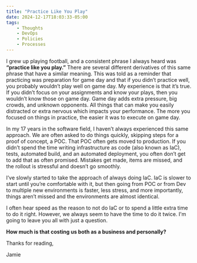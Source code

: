 ```yaml
---
title: "Practice Like You Play"
date: 2024-12-17T18:03:33-05:00
tags:
    - Thoughts
    - DevOps
    - Policies
    - Processes
---
```


I grew up playing football, and a consistent phrase I always heard was **“practice like you play.”** There are several
different derivatives of this same phrase that have a similar meaning. This was told as a reminder that practicing was
preparation for game day and that if you didn’t practice well, you probably wouldn’t play well on game day. My experience
is that it’s true. If you didn’t focus on your assignments and know your plays, then you wouldn’t know those on game
day. Game day adds extra pressure, big crowds, and unknown opponents. All things that can make you easily distracted or
extra nervous which impacts your performance. The more you focused on things in practice, the easier it was to execute on
game day.

In my 17 years in the software field, I haven’t always experienced this same approach. We are often asked to do things
quickly, skipping steps for a proof of concept, a POC. That POC often gets moved to production. If you didn’t spend the
time writing infrastructure as code (also known as IaC), tests, automated build, and an automated deployment, you often
don’t get to add that as often promised. Mistakes get made, items are missed, and the rollout is stressful and doesn’t go
smoothly.

I’ve slowly started to take the approach of always doing IaC. IaC is slower to start until you’re comfortable with it,
but then going from POC or from Dev to multiple new environments is faster, less stress, and more importantly, things
aren’t missed and the environments are almost identical.

I often hear speed as the reason to not do IaC or to spend a little extra time to do it right. However, we always seem
to have the time to do it twice. I'm going to leave you all with just a question.

**How much is that costing us both as a business and personally?**

Thanks for reading,

Jamie


